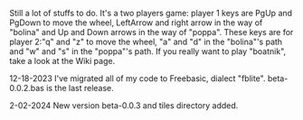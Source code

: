 Still a lot of stuffs to do.
It's a two players game: player 1 keys are PgUp and PgDown to move the wheel, LeftArrow and right arrow in the way of "bolina" and Up and Down arrows in the way of "poppa". These keys are for player 2:"q" and "z" to move the wheel, "a" and "d" in the "bolina"'s path and "w" and "s" in the "poppa"'s path. If you really want to play "boatnik", take a look at the Wiki page.

12-18-2023 I've migrated all of my code to Freebasic, dialect "fblite". beta-0.0.2.bas is the last release.

2-02-2024 New version beta-0.0.3 and tiles directory added. 
